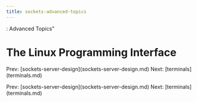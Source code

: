 ```yaml
---
title: sockets-advanced-topics
---
```


: Advanced Topics\"

# The Linux Programming Interface

Prev:
\[sockets-server-design](sockets-server-design.md)
Next: \[terminals](terminals.md)

Prev:
\[sockets-server-design](sockets-server-design.md)
Next: \[terminals](terminals.md)
